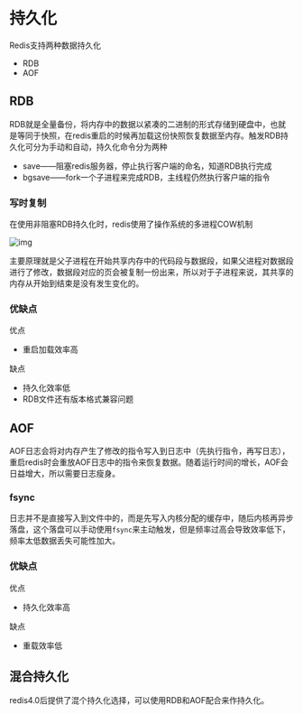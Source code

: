 # 持久化

Redis支持两种数据持久化

- RDB
- AOF



## RDB

RDB就是全量备份，将内存中的数据以紧凑的二进制的形式存储到硬盘中，也就是等同于快照，在redis重启的时候再加载这份快照恢复数据至内存。触发RDB持久化可分为手动和自动，持久化命令分为两种

- save——阻塞redis服务器，停止执行客户端的命名，知道RDB执行完成
- bgsave——fork一个子进程来完成RDB，主线程仍然执行客户端的指令



### 写时复制

在使用非阻塞RDB持久化时，redis使用了操作系统的多进程COW机制

![img](https://user-gold-cdn.xitu.io/2018/5/18/163711de3e2b6cb8?imageView2/0/w/1280/h/960/format/webp/ignore-error/1)

主要原理就是父子进程在开始共享内存中的代码段与数据段，如果父进程对数据段进行了修改，数据段对应的页会被复制一份出来，所以对于子进程来说，其共享的内存从开始到结束是没有发生变化的。



### 优缺点

优点

- 重启加载效率高



缺点

- 持久化效率低
- RDB文件还有版本格式兼容问题

## AOF

AOF日志会将对内存产生了修改的指令写入到日志中（先执行指令，再写日志），重启redis时会重放AOF日志中的指令来恢复数据。随着运行时间的增长，AOF会日益增大，所以需要日志瘦身。



### fsync

日志并不是直接写入到文件中的，而是先写入内核分配的缓存中，随后内核再异步落盘，这个落盘可以手动使用`fsync`来主动触发，但是频率过高会导致效率低下，频率太低数据丢失可能性加大。



### 优缺点

优点

- 持久化效率高

缺点

- 重载效率低



## 混合持久化

redis4.0后提供了混个持久化选择，可以使用RDB和AOF配合来作持久化。